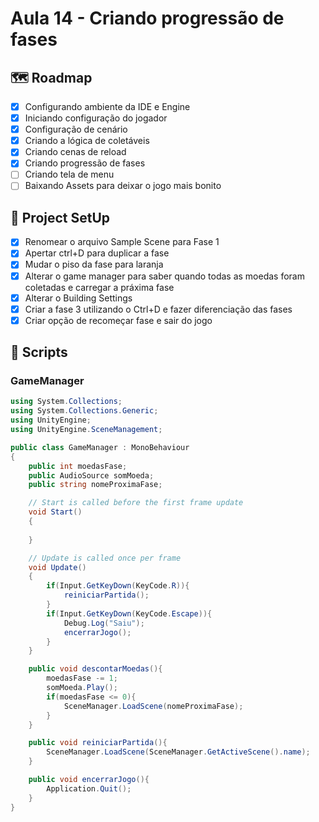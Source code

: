 # Aula 14 - Criando progressão de fases

## 🗺️ Roadmap
- [x] Configurando ambiente da IDE e Engine
- [x] Iniciando configuração do jogador
- [x] Configuração de cenário
- [x] Criando a lógica de coletáveis
- [x] Criando cenas de reload
- [x] Criando progressão de fases
- [ ] Criando tela de menu
- [ ] Baixando Assets para deixar o jogo mais bonito

## 🔧 Project SetUp

- [x] Renomear o arquivo Sample Scene para Fase 1
- [x] Apertar ctrl+D para duplicar a fase
- [x] Mudar o piso da fase para laranja
- [x] Alterar o game manager para saber quando todas as moedas foram coletadas e carregar a práxima fase
- [x] Alterar o Building Settings
- [x] Criar a fase 3 utilizando o Ctrl+D e fazer diferenciação das fases
- [x] Criar opção de recomeçar fase e sair do jogo

## 📝 Scripts
### GameManager
```C#
using System.Collections;
using System.Collections.Generic;
using UnityEngine;
using UnityEngine.SceneManagement;

public class GameManager : MonoBehaviour
{
    public int moedasFase;
    public AudioSource somMoeda;
    public string nomeProximaFase;

    // Start is called before the first frame update
    void Start()
    {
       
    }

    // Update is called once per frame
    void Update()
    {
        if(Input.GetKeyDown(KeyCode.R)){
            reiniciarPartida();
        } 
        if(Input.GetKeyDown(KeyCode.Escape)){
            Debug.Log("Saiu");
            encerrarJogo();
        }
    }

    public void descontarMoedas(){
        moedasFase -= 1;
        somMoeda.Play();
        if(moedasFase <= 0){
            SceneManager.LoadScene(nomeProximaFase);
        }
    }

    public void reiniciarPartida(){
        SceneManager.LoadScene(SceneManager.GetActiveScene().name);
    }

    public void encerrarJogo(){
        Application.Quit();
    }
}
```

